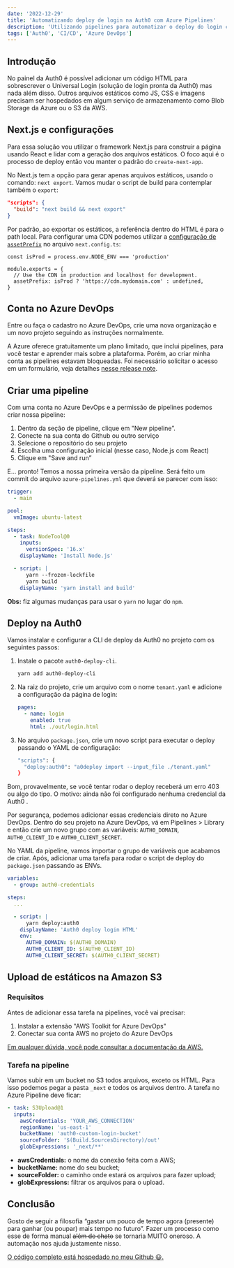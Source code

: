 ```yaml
---
date: '2022-12-29'
title: 'Automatizando deploy de login na Auth0 com Azure Pipelines'
description: 'Utilizando pipelines para automatizar o deploy do login customizado na Auth0'
tags: ['Auth0', 'CI/CD', 'Azure DevOps']
---
```


## Introdução

No painel da Auth0 é possível adicionar um código HTML para sobrescrever o Universal Login (solução de login pronta da Auth0) mas nada além disso. Outros arquivos estáticos como JS, CSS e imagens precisam ser hospedados em algum serviço de armazenamento como Blob Storage da Azure ou o S3 da AWS.

## Next.js e configurações

Para essa solução vou utilizar o framework Next.js para construir a página usando React e lidar com a geração dos arquivos estáticos. O foco aqui é o processo de deploy então vou manter o padrão do `create-next-app`.

No Next.js tem a opção para gerar apenas arquivos estáticos, usando o comando: `next export`. Vamos mudar o script de build para contemplar também o `export`:

```json
"scripts": {
  "build": "next build && next export"
}
```

Por padrão, ao exportar os estáticos, a referência dentro do HTML é para o path local. Para configurar uma CDN podemos utilizar a [configuração de `assetPrefix`](https://nextjs.org/docs/api-reference/next.config.js/cdn-support-with-asset-prefix) no arquivo `next.config.ts`:

```tsx
const isProd = process.env.NODE_ENV === 'production'

module.exports = {
  // Use the CDN in production and localhost for development.
  assetPrefix: isProd ? 'https://cdn.mydomain.com' : undefined,
}
```

## Conta no Azure DevOps

Entre ou faça o cadastro no Azure DevOps, crie uma nova organização e um novo projeto seguindo as instruções normalmente.

A Azure oferece gratuitamente um plano limitado, que inclui pipelines, para você testar e aprender mais sobre a plataforma. Porém, ao criar minha conta as pipelines estavam bloqueadas. Foi necessário solicitar o acesso em um formulário, veja detalhes [nesse release note](https://learn.microsoft.com/en-us/azure/devops/release-notes/2021/sprint-184-update#changes-to-azure-pipelines-free-grants).

## Criar uma pipeline

Com uma conta no Azure DevOps e a permissão de pipelines podemos criar nossa pipeline:

1. Dentro da seção de pipeline, clique em "New pipeline”.
2. Conecte na sua conta do Github ou outro serviço
3. Selecione o repositório do seu projeto
4. Escolha uma configuração inicial (nesse caso, Node.js com React)
5. Clique em "Save and run”

E… pronto! Temos a nossa primeira versão da pipeline. Será feito um commit do arquivo `azure-pipelines.yml` que deverá se parecer com isso:

```yaml
trigger:
  - main

pool:
  vmImage: ubuntu-latest

steps:
  - task: NodeTool@0
    inputs:
      versionSpec: '16.x'
    displayName: 'Install Node.js'

  - script: |
      yarn --frozen-lockfile
      yarn build
    displayName: 'yarn install and build'
```

**Obs:** fiz algumas mudanças para usar o `yarn` no lugar do `npm`.

## Deploy na Auth0

Vamos instalar e configurar a CLI de deploy da Auth0 no projeto com os seguintes passos:

1. Instale o pacote `auth0-deploy-cli`.

   ```bash
   yarn add auth0-deploy-cli
   ```

2. Na raiz do projeto, crie um arquivo com o nome `tenant.yaml` e adicione a configuração da página de login:

   ```yaml
   pages:
     - name: login
       enabled: true
       html: ./out/login.html
   ```

3. No arquivo `package.json`, crie um novo script para executar o deploy passando o YAML de configuração:

   ```bash
   "scripts": {
     "deploy:auth0": "a0deploy import --input_file ./tenant.yaml"
   }
   ```

Bom, provavelmente, se você tentar rodar o deploy receberá um erro 403 ou algo do tipo. O motivo: ainda não foi configurado nenhuma credencial da Auth0 .

Por segurança, podemos adicionar essas credenciais direto no Azure DevOps. Dentro do seu projeto na Azure DevOps, vá em Pipelines > Library e então crie um novo grupo com as variáveis: `AUTH0_DOMAIN`, `AUTH0_CLIENT_ID` e `AUTH0_CLIENT_SECRET`.

No YAML da pipeline, vamos importar o grupo de variáveis que acabamos de criar. Após, adicionar uma tarefa para rodar o script de deploy do `package.json` passando as ENVs.

```yaml
variables:
  - group: auth0-credentials

steps:
  ...

  - script: |
      yarn deploy:auth0
    displayName: 'Auth0 deploy login HTML'
    env:
      AUTH0_DOMAIN: $(AUTH0_DOMAIN)
      AUTH0_CLIENT_ID: $(AUTH0_CLIENT_ID)
      AUTH0_CLIENT_SECRET: $(AUTH0_CLIENT_SECRET)
```

## Upload de estáticos na Amazon S3

### Requisitos

Antes de adicionar essa tarefa na pipelines, você vai precisar:

1. Instalar a extensão "AWS Toolkit for Azure DevOps"
2. Conectar sua conta AWS no projeto do Azure DevOps

[Em qualquer dúvida, você pode consultar a documentação da AWS.](https://docs.aws.amazon.com/vsts/latest/userguide/getting-started.html)

### Tarefa na pipeline

Vamos subir em um bucket no S3 todos arquivos, exceto os HTML. Para isso podemos pegar a pasta `_next` e todos os arquivos dentro. A tarefa no Azure Pipeline deve ficar:

```yaml
- task: S3Upload@1
  inputs:
    awsCredentials: 'YOUR_AWS_CONNECTION'
    regionName: 'us-east-1'
    bucketName: 'auth0-custom-login-bucket'
    sourceFolder: '$(Build.SourcesDirectory)/out'
    globExpressions: '_next/**'
```

- **awsCredentials:** o nome da conexão feita com a AWS;
- **bucketName:** nome do seu bucket;
- **sourceFolder:** o caminho onde estará os arquivos para fazer upload;
- **globExpressions:** filtrar os arquivos para o upload.

## Conclusão

Gosto de seguir a filosofia “gastar um pouco de tempo agora (presente) para ganhar (ou poupar) mais tempo no futuro”. Fazer um processo como esse de forma manual ~~além de chato~~ se tornaria MUITO oneroso. A automação nos ajuda justamente nisso.

[O código completo está hospedado no meu Github 😃.](https://github.com/mauriciomutte/auth0-custom-login-deploy)
